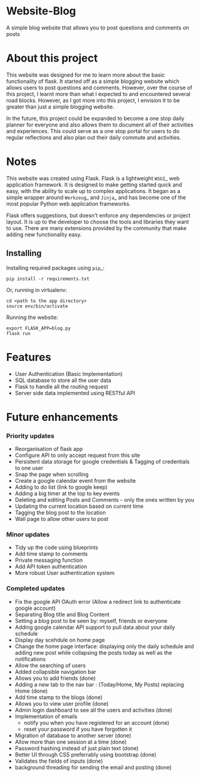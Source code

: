 # Website-Blog

A simple blog website that allows you to post questions and comments on posts

# About this project

This website was designed for me to learn more about the basic functionality of flask. It started off as a simple blogging website which allows users to post questions and comments. However, over the course of this project, I learnt more than what I expected to and encountered several road blocks. However, as I got more into this project, I envision it to be greater than just a simple blogging website.

In the future, this project could be expanded to become a one stop daily planner for everyone and also allows them to document all of their activities and experiences. This could serve as a one stop portal for users to do regular reflections and also plan out their daily commute and activities. 

# Notes

This website was created using Flask. Flask is a lightweight `WSGI`_ web application framework. It is designed
to make getting started quick and easy, with the ability to scale up to
complex applications. It began as a simple wrapper around `Werkzeug`_
and `Jinja`_ and has become one of the most popular Python web
application frameworks.

Flask offers suggestions, but doesn't enforce any dependencies or
project layout. It is up to the developer to choose the tools and
libraries they want to use. There are many extensions provided by the
community that make adding new functionality easy.


Installing
----------

Installing required packages using `pip`_:

    pip install -r requirements.txt
    
Or, running in virtualenv:

    cd <path to the app directory>
    source env/bin/activate
    
Running the website:

    export FLASK_APP=blog.py
    flask run
    
    
# Features

* User Authentication (Basic Implementation)
* SQL database to store all the user data
* Flask to handle all the routing request
* Server side data implemented using RESTful API

# Future enhancements

### Priority updates
* Reorganisation of flask app 
* Configure API to only accept request from this site
* Persistent data storage for google credentials & Tagging of credentials to one user
* Snap the page when scrolling
* Create a google calendar event from the website
* Adding to do list (link to google keep)
* Adding a big timer at the top to key events
* Deleting and editing Posts and Comments - only the ones written by you
* Updating the current location based on current time
* Tagging the blog post to the location
* Wall page to allow other users to post 

### Minor updates
* Tidy up the code using blueprints
* Add time stamp to comments
* Private messaging function
* Add API token authentication
* More robust User authentication system

### Completed updates
* Fix the google API OAuth error (Allow a redirect link to authenticate google account)
* Separating Blog title and Blog Content
* Setting a blog post to be seen by: myself, friends or everyone
* Adding google calendar API support to pull data about your daily schedule
* Display day scehdule on home page 
* Change the home page interface: displaying only the daily schedule and adding new post while collapsing the posts today as well as the notifications
* Allow the searching of users
* Added collapsible navigation bar
* Allows you to add friends (done)
* Adding a new tab to the nav bar : (Today/Home, My Posts) replacing Home (done)
* Add time stamp to the blogs (done)
* Allows you to view user profile (done)
* Admin login dashboard to see all the users and activities (done)
* Implementation of emails
    * notify you when you have registered for an account (done)   
    * reset your password if you have forgotten it
* Migration of database to another server (done)
* Allow more than one session at a time (done)
* Password hashing instead of just plain text (done)
* Better UI through CSS preferrably using bootstrap (done)
* Validates the fields of inputs (done)
* background threading for sending the email and posting (done)
